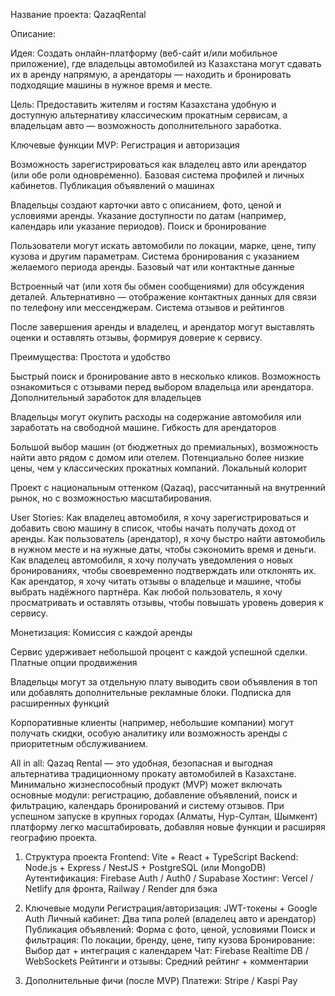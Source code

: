 Название проекта: QazaqRental

Описание:

Идея: Создать онлайн-платформу (веб-сайт и/или мобильное приложение), где владельцы автомобилей из Казахстана могут сдавать их в аренду напрямую, а арендаторы — находить и бронировать подходящие машины в нужное время и месте.

Цель: Предоставить жителям и гостям Казахстана удобную и доступную альтернативу классическим прокатным сервисам, а владельцам авто — возможность дополнительного заработка.

Ключевые функции MVP: Регистрация и авторизация

Возможность зарегистрироваться как владелец авто или арендатор (или обе роли одновременно). Базовая система профилей и личных кабинетов. Публикация объявлений о машинах

Владельцы создают карточки авто с описанием, фото, ценой и условиями аренды. Указание доступности по датам (например, календарь или указание периодов). Поиск и бронирование

Пользователи могут искать автомобили по локации, марке, цене, типу кузова и другим параметрам. Система бронирования с указанием желаемого периода аренды. Базовый чат или контактные данные

Встроенный чат (или хотя бы обмен сообщениями) для обсуждения деталей. Альтернативно — отображение контактных данных для связи по телефону или мессенджерам. Система отзывов и рейтингов

После завершения аренды и владелец, и арендатор могут выставлять оценки и оставлять отзывы, формируя доверие к сервису.

Преимущества: Простота и удобство

Быстрый поиск и бронирование авто в несколько кликов. Возможность ознакомиться с отзывами перед выбором владельца или арендатора. Дополнительный заработок для владельцев

Владельцы могут окупить расходы на содержание автомобиля или заработать на свободной машине. Гибкость для арендаторов

Большой выбор машин (от бюджетных до премиальных), возможность найти авто рядом с домом или отелем. Потенциально более низкие цены, чем у классических прокатных компаний. Локальный колорит

Проект с национальным оттенком (Qazaq), рассчитанный на внутренний рынок, но с возможностью масштабирования.

User Stories: Как владелец автомобиля, я хочу зарегистрироваться и добавить свою машину в список, чтобы начать получать доход от аренды. Как пользователь (арендатор), я хочу быстро найти автомобиль в нужном месте и на нужные даты, чтобы сэкономить время и деньги. Как владелец автомобиля, я хочу получать уведомления о новых бронированиях, чтобы своевременно подтверждать или отклонять их. Как арендатор, я хочу читать отзывы о владельце и машине, чтобы выбрать надёжного партнёра. Как любой пользователь, я хочу просматривать и оставлять отзывы, чтобы повышать уровень доверия к сервису.

Монетизация: Комиссия с каждой аренды

Сервис удерживает небольшой процент с каждой успешной сделки. Платные опции продвижения

Владельцы могут за отдельную плату выводить свои объявления в топ или добавлять дополнительные рекламные блоки. Подписка для расширенных функций

Корпоративные клиенты (например, небольшие компании) могут получать скидки, особую аналитику или возможность аренды с приоритетным обслуживанием.

All in all: Qazaq Rental — это удобная, безопасная и выгодная альтернатива традиционному прокату автомобилей в Казахстане. Минимально жизнеспособный продукт (MVP) может включать основные модули: регистрацию, добавление объявлений, поиск и фильтрацию, календарь бронирований и систему отзывов. При успешном запуске в крупных городах (Алматы, Нур-Султан, Шымкент) платформу легко масштабировать, добавляя новые функции и расширяя географию проекта.


1. Структура проекта
Frontend: Vite + React + TypeScript
Backend: Node.js + Express / NestJS + PostgreSQL (или MongoDB)
Аутентификация: Firebase Auth / Auth0 / Supabase
Хостинг: Vercel / Netlify для фронта, Railway / Render для бэка

2. Ключевые модули
Регистрация/авторизация: JWT-токены + Google Auth
Личный кабинет: Два типа ролей (владелец авто и арендатор)
Публикация объявлений: Форма с фото, ценой, условиями
Поиск и фильтрация: По локации, бренду, цене, типу кузова
Бронирование: Выбор дат + интеграция с календарем
Чат: Firebase Realtime DB / WebSockets
Рейтинги и отзывы: Средний рейтинг + комментарии


3. Дополнительные фичи (после MVP)
Платежи: Stripe / Kaspi Pay
